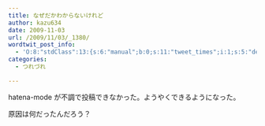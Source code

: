 ```yaml
---
title: なぜだかわからないけれど
author: kazu634
date: 2009-11-03
url: /2009/11/03/_1380/
wordtwit_post_info:
  - 'O:8:"stdClass":13:{s:6:"manual";b:0;s:11:"tweet_times";i:1;s:5:"delay";i:0;s:7:"enabled";i:1;s:10:"separation";s:2:"60";s:7:"version";s:3:"3.7";s:14:"tweet_template";b:0;s:6:"status";i:2;s:6:"result";a:0:{}s:13:"tweet_counter";i:2;s:13:"tweet_log_ids";a:1:{i:0;i:4897;}s:9:"hash_tags";a:0:{}s:8:"accounts";a:1:{i:0;s:7:"kazu634";}}'
categories:
  - つれづれ

---
```

<div class="section">
<p>
    hatena-mode が不調で投稿できなかった。ようやくできるようになった。
</p>
  
<p>
    原因は何だったんだろう？
</p>
</div>